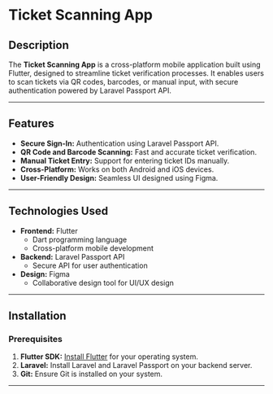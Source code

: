 # Ticket Scanning App

## Description
The **Ticket Scanning App** is a cross-platform mobile application built using Flutter, designed to streamline ticket verification processes. It enables users to scan tickets via QR codes, barcodes, or manual input, with secure authentication powered by Laravel Passport API.

---

## Features
- **Secure Sign-In:** Authentication using Laravel Passport API.
- **QR Code and Barcode Scanning:** Fast and accurate ticket verification.
- **Manual Ticket Entry:** Support for entering ticket IDs manually.
- **Cross-Platform:** Works on both Android and iOS devices.
- **User-Friendly Design:** Seamless UI designed using Figma.

---

## Technologies Used
- **Frontend:** Flutter
  - Dart programming language
  - Cross-platform mobile development
- **Backend:** Laravel Passport API
  - Secure API for user authentication
- **Design:** Figma
  - Collaborative design tool for UI/UX design

---

## Installation

### Prerequisites
1. **Flutter SDK:** [Install Flutter](https://flutter.dev/docs/get-started/install) for your operating system.
2. **Laravel:** Install Laravel and Laravel Passport on your backend server.
3. **Git:** Ensure Git is installed on your system.

---

